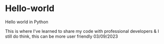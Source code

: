 # Hello-world
Hello world in Python

This is where I've learned to share my code with professional developers 
& I still do think, this can be more user friendly 
03/09/2023

